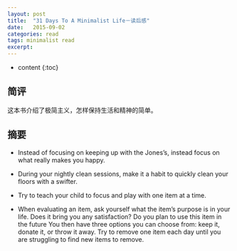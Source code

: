 ```yaml
---
layout: post
title:  "31 Days To A Minimalist Life－读后感"
date:   2015-09-02
categories: read
tags: minimalist read
excerpt: 
---
```

* content
{:toc}

## 简评

这本书介绍了极简主义，怎样保持生活和精神的简单。

## 摘要

- Instead of focusing on keeping up with the Jones’s, instead focus on what really makes you happy.

- During your nightly clean sessions, make it a habit to quickly clean your floors with a swifter.

- Try to teach your child to focus and play with one item at a time.

- When evaluating an item, ask yourself what the item’s purpose is in your life. Does it bring you any satisfaction? Do you plan to use this item in the future You then have three options you can choose from: keep it, donate it, or throw it away. Try to remove one item each day until you are struggling to find new items to remove.
